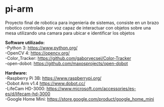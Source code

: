 # pi-arm

Proyecto final de robotica para ingenieria de sistemas, consiste en un brazo robotico controlado por voz capaz de interactuar con objetos sobre una mesa utilizando una camara para ubicar e identificar los objetos

**Software utilizado:** \
  -Python 3: https://www.python.org/ \
  -OpenCV 4: https://opencv.org/ \
  -Color_Tracker: https://github.com/gaborvecsei/Color-Tracker  \
  -open-dobot: https://github.com/maxosprojects/open-dobot
  
**Hardware:** \
  -Raspberry Pi 3B: https://www.raspberrypi.org/ \
  -Dobot Arm v1.4 https://www.dobot.cc/ \
  -LifeCam HD-3000: https://www.microsoft.com/accessories/es-es/d/lifecam-hd-3000 \
  -Google Home Mini: https://store.google.com/product/google_home_mini
